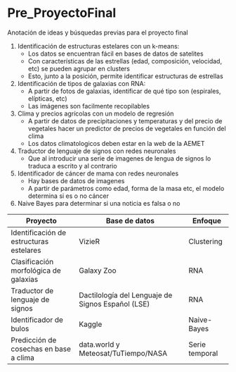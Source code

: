 # Pre_ProyectoFinal
Anotación de ideas y búsquedas previas para el proyecto final

1. Identificación de estructuras estelares con un k-means:
   - Los datos se encuentran fácil en bases de datos de satelites
   - Con características de las estrellas (edad, composición, velocidad, etc) se pueden agrupar en clusters
   - Esto, junto a la posición, permite identificar estructuras de estrellas
2. Identificación de tipos de galaxias con RNA:
   - A partir de fotos de galaxias, identificar de qué tipo son (espirales, elípticas, etc)
   - Las imágenes son facilmente recopilables
3. Clima y precios agrícolas con un modelo de regresión
   - A partir de datos de precipitaciones y temperaturas y del precio de vegetales hacer un predictor de precios de vegetales en función del clima
   - Los datos climatologicos deben estar en la web de la AEMET
4. Traductor de lenguaje de signos con redes neuronales
   - Que al introducir una serie de imagenes de lengua de signos lo traduca a escrito y al contrario
5. Identificador de cáncer de mama con redes neuronales
   - Hay bases de datos de imagenes
   - A partir de parámetros como edad, forma de la masa etc, el modelo determina si es o no cáncer
6. Naive Bayes para determinar si una noticia es falsa o no

| Proyecto   | Base de datos | Enfoque|
|------------|---------------|--------------|
| Identificación de estructuras estelares | VizieR | Clustering |
| Clasificación morfológica de galaxias | Galaxy Zoo| RNA    |
| Traductor de lenguaje de signos | Dactilología del Lenguaje de Signos Español (LSE)   | RNA|
| Identificador de bulos| Kaggle | Naive-Bayes|
| Predicción de cosechas en base a clima | data.world y Meteosat/TuTiempo/NASA | Serie temporal |
